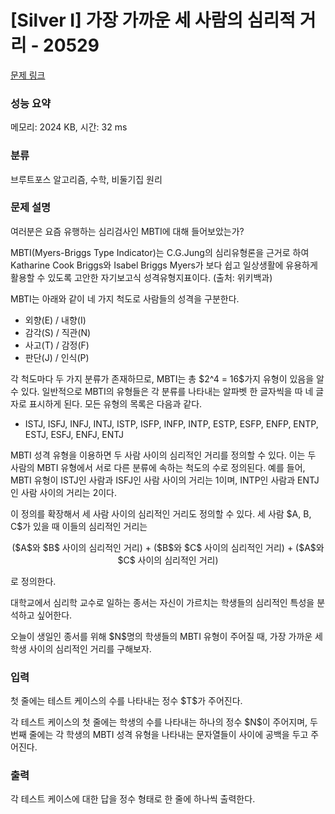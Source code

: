 # [Silver I] 가장 가까운 세 사람의 심리적 거리 - 20529 

[문제 링크](https://www.acmicpc.net/problem/20529) 

### 성능 요약

메모리: 2024 KB, 시간: 32 ms

### 분류

브루트포스 알고리즘, 수학, 비둘기집 원리

### 문제 설명

<p>여러분은 요즘 유행하는 심리검사인 MBTI에 대해 들어보았는가?</p>

<p>MBTI(Myers-Briggs Type Indicator)는 C.G.Jung의 심리유형론을 근거로 하여 Katharine Cook Briggs와 Isabel Briggs Myers가 보다 쉽고 일상생활에 유용하게 활용할 수 있도록 고안한 자기보고식 성격유형지표이다. (출처: 위키백과)</p>

<p>MBTI는 아래와 같이 네 가지 척도로 사람들의 성격을 구분한다.</p>

<ul>
	<li>외향(E) / 내향(I)</li>
	<li>감각(S) / 직관(N)</li>
	<li>사고(T) / 감정(F)</li>
	<li>판단(J) / 인식(P)</li>
</ul>

<p>각 척도마다 두 가지 분류가 존재하므로, MBTI는 총 $2^4 = 16$가지 유형이 있음을 알 수 있다. 일반적으로 MBTI의 유형들은 각 분류를 나타내는 알파벳 한 글자씩을 따 네 글자로 표시하게 된다. 모든 유형의 목록은 다음과 같다.</p>

<ul>
	<li>ISTJ, ISFJ, INFJ, INTJ, ISTP, ISFP, INFP, INTP, ESTP, ESFP, ENFP, ENTP, ESTJ, ESFJ, ENFJ, ENTJ</li>
</ul>

<p>MBTI 성격 유형을 이용하면 두 사람 사이의 심리적인 거리를 정의할 수 있다. 이는 두 사람의 MBTI 유형에서 서로 다른 분류에 속하는 척도의 수로 정의된다. 예를 들어, MBTI 유형이 ISTJ인 사람과 ISFJ인 사람 사이의 거리는 1이며, INTP인 사람과 ENTJ인 사람 사이의 거리는 2이다.</p>

<p>이 정의를 확장해서 세 사람 사이의 심리적인 거리도 정의할 수 있다. 세 사람 $A, B, C$가 있을 때 이들의 심리적인 거리는</p>

<p style="text-align: center;">($A$와 $B$ 사이의 심리적인 거리) + ($B$와 $C$ 사이의 심리적인 거리) + ($A$와 $C$ 사이의 심리적인 거리)</p>

<p>로 정의한다.</p>

<p>대학교에서 심리학 교수로 일하는 종서는 자신이 가르치는 학생들의 심리적인 특성을 분석하고 싶어한다.</p>

<p>오늘이 생일인 종서를 위해 $N$명의 학생들의 MBTI 유형이 주어질 때, 가장 가까운 세 학생 사이의 심리적인 거리를 구해보자.</p>

### 입력 

 <p>첫 줄에는 테스트 케이스의 수를 나타내는 정수 $T$가 주어진다.</p>

<p>각 테스트 케이스의 첫 줄에는 학생의 수를 나타내는 하나의 정수 $N$이 주어지며, 두 번째 줄에는 각 학생의 MBTI 성격 유형을 나타내는 문자열들이 사이에 공백을 두고 주어진다.</p>

### 출력 

 <p>각 테스트 케이스에 대한 답을 정수 형태로 한 줄에 하나씩 출력한다.</p>

